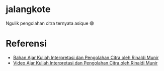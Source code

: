 # jalangkote
Ngulik pengolahan citra ternyata asique 😄

# Referensi
- [Bahan Ajar Kuliah Interpretasi dan Pengolahan Citra oleh Rinaldi Munir](https://informatika.stei.itb.ac.id/~rinaldi.munir/Citra/2021-2022/citra21-22.htm)
- [Video Ajar Kuliah Interpretasi dan Pengolahan Citra oleh Rinaldi Munir](https://www.youtube.com/results?search_query=rinaldi+munir+citra-01)
